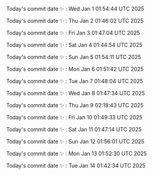 Today's commit date ✨ : Wed Jan 1 01:54:44 UTC 2025 

Today's commit date ✨ : Thu Jan 2 01:46:02 UTC 2025 

Today's commit date ✨ : Fri Jan 3 01:47:04 UTC 2025 

Today's commit date ✨ : Sat Jan 4 01:44:54 UTC 2025 

Today's commit date ✨ : Sun Jan 5 01:54:11 UTC 2025 

Today's commit date ✨ : Mon Jan 6 01:51:42 UTC 2025 

Today's commit date ✨ : Tue Jan 7 01:48:04 UTC 2025 

Today's commit date ✨ : Wed Jan 8 01:47:34 UTC 2025 

Today's commit date ✨ : Thu Jan 9 02:18:43 UTC 2025 

Today's commit date ✨ : Fri Jan 10 01:49:33 UTC 2025 

Today's commit date ✨ : Sat Jan 11 01:47:14 UTC 2025 

Today's commit date ✨ : Sun Jan 12 01:56:01 UTC 2025 

Today's commit date ✨ : Mon Jan 13 01:52:30 UTC 2025 

Today's commit date ✨ : Tue Jan 14 01:42:34 UTC 2025 

